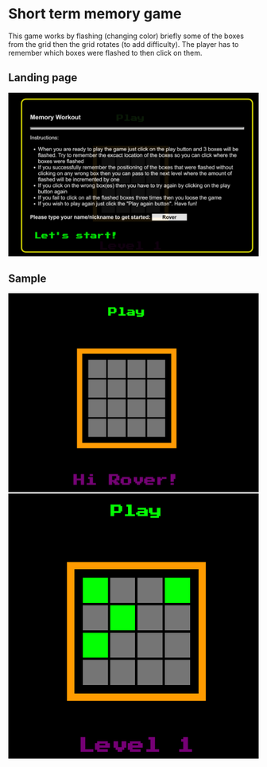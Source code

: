 # Short term memory game
This game works by flashing (changing color) briefly some of the boxes from the grid then the grid rotates (to add difficulty). The player has to remember which boxes were flashed to then click on them.

## Landing page
<img src="./images/landing.png" />

## Sample
<img src="./images/sample.png"/>
<img src="./images/sample2.png"/>
